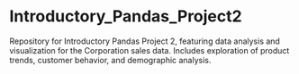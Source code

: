# Introductory_Pandas_Project2
Repository for Introductory Pandas Project 2, featuring data analysis and visualization for the Corporation sales data. Includes exploration of product trends, customer behavior, and demographic analysis.
